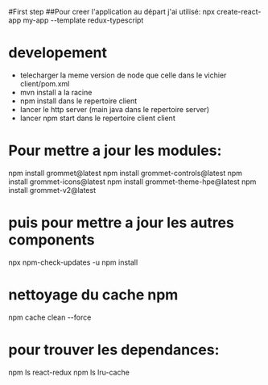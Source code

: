 
#First step
##Pour creer l'application au départ
 j'ai utilisé: npx create-react-app my-app --template redux-typescript
 
# developement 
 - telecharger la meme version de node que celle dans le vichier client/pom.xml <nodeVersion> 
 - mvn install a la racine
 - npm install dans le repertoire client
 - lancer le http server (main java dans le repertoire server)
 - lancer npm start dans le repertoire client client
 
# Pour mettre a jour les modules:
npm install grommet@latest
npm install grommet-controls@latest
npm install grommet-icons@latest
npm install grommet-theme-hpe@latest
npm install grommet-v2@latest
# puis pour mettre a jour les autres components
npx npm-check-updates -u
npm install 

# nettoyage du cache npm 
npm cache clean --force

# pour trouver les dependances:
npm ls react-redux
npm ls lru-cache